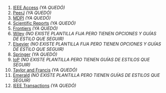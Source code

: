 1. [IEEE Access](https://www.overleaf.com/latex/templates/ieee-access-latex-template/cdxrhtbjgszv) *(YA QUEDÓ)*
2. [PeerJ](https://www.overleaf.com/latex/templates/latex-template-for-peerj-journal-and-pre-print-submissions/ptdwfrqxqzbn) *(YA QUEDÓ)*
3. [MDPI](https://www.mdpi.com/authors/latex) *(YA QUEDÓ)*
4. [Scientific Reports](https://www.overleaf.com/latex/templates/template-for-submissions-to-scientific-reports/xyrztqvdccns) *(YA QUEDÓ)*
5. [Frontiers](https://www.overleaf.com/latex/templates/template-for-frontiers-journal/myxxkvjwqhrv) *(YA QUEDÓ)*
6. [Wiley](https://authorservices.wiley.com/author-resources/Journal-Authors/Prepare/new-journal-design.html) *(NO EXISTE PLANTILLA FIJA PERO TIENEN OPCIONES Y GUÍAS DE ESTILO QUE SEGUIR)*
7. [Elsevier](https://www.elsevier.com/researcher/author/policies-and-guidelines/latex-instructions) *(NO EXISTE PLANTILLA FIJA PERO TIENEN OPCIONES Y GUÍAS DE ESTILO QUE SEGUIR)*
8. [Springer](https://www.springernature.com/gp/authors/campaigns/latex-author-support/see-where-our-services-will-take-you/18782940) *(YA QUEDÓ)*
9. [IoP](https://publishingsupport.iopscience.iop.org/questions/latex-template/) *(NO EXISTE PLANTILLA PERO TIENEN GUÍAS DE ESTILOS QUE SEGUIR)*
10. [Taylor and Francis](https://www.overleaf.com/latex/templates/taylor-and-francis-latex-template-for-authors-interact-layout-plus-apa-reference-style/jqhskrsqqzfz) *(YA QUEDÓ)*
11. [Emerald](https://emeraldpublishinggroup.freshdesk.com/support/solutions/articles/36000215573-can-i-prepare-my-manuscript-in-latex-) *(NO EXISTE PLANTILLA PERO TIENEN GUÍAS DE ESTILOS QUE SEGUIR)*
12. [IEEE Transactions](https://template-selector.ieee.org/secure/templateSelector/downloadTemplate?publicationTypeId=1&titleId=84&articleId=3&fileId=262) *(YA QUEDÓ)*
